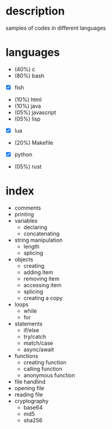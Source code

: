 # description
samples of codes in different languages


# languages
 - (40%) c
 - (80%) bash
 - [x] fish
 - (10%) html
 - (10%) java
 - (05%) javascript
 - (05%) lisp
 - [x] lua
 - (20%) Makefile
 - [x] python
 - (05%) rust

# index
- comments
- printing
- variables
  - declaring
  - concatenating
- string manipulation
  - length
  - splicing
- objects
  - creating
  - adding item
  - removing item
  - accessing item
  - splicing
  - creating a copy
- loops
  - while
  - for
- statements
  - if/else
  - try/catch
  - match/case
  - async/await
- functions
  - creating function
  - calling function
  - anonymous function
- file handlind
 - opening file
 - reading file
- cryptography
  - base64
  - md5
  - sha256



